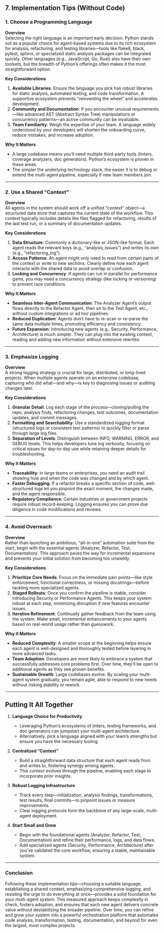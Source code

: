 ## 7. Implementation Tips (Without Code)

### 1. Choose a Programming Language

**Overview**  
Selecting the right language is an important early decision. Python stands out as a popular choice for agent-based systems due to its rich ecosystem for analysis, refactoring, and testing libraries—tools like flake8, black, pytest, sphinx, or specialized static analysis packages can be integrated quickly. Other languages (e.g., JavaScript, Go, Rust) also have their own toolsets, but the breadth of Python’s offerings often makes it the most straightforward option.

**Key Considerations**  
1. **Available Libraries**: Ensure the language you pick has robust libraries for static analysis, automated testing, and code transformation. A supportive ecosystem prevents “reinventing the wheel” and accelerates development.  
2. **Community and Documentation**: If you encounter unusual requirements—like advanced AST (Abstract Syntax Tree) manipulations or concurrency patterns—an active community can be invaluable.  
3. **Team Familiarity**: Weigh the expertise of your team. A language widely understood by your developers will shorten the onboarding curve, reduce mistakes, and increase adoption.

**Why It Matters**  
- A large codebase means you’ll need multiple third-party tools (linters, coverage analyzers, doc generators). Python’s ecosystem is proven in these areas.  
- The simpler the underlying technology stack, the easier it is to debug or extend the multi-agent pipeline, especially if new team members join.

---

### 2. Use a Shared “Context”

**Overview**  
All agents in the system should work off a unified “context” object—a structured data store that captures the current state of the workflow. This context typically includes details like files flagged for refactoring, results of the last test run, or a summary of documentation updates.

**Key Considerations**  
1. **Data Structure**: Commonly a dictionary-like or JSON-like format. Each agent reads the relevant keys (e.g., “analysis_issues”) and writes its own (e.g., “refactoring_log”).  
2. **Access Patterns**: An agent might only need to read from certain parts of the context or write to new sections. Clearly define how each agent interacts with the shared data to avoid overlap or confusion.  
3. **Locking and Concurrency**: If agents can run in parallel for performance gains, you may need a concurrency strategy (like locking or versioning) to prevent race conditions.

**Why It Matters**  
- **Seamless Inter-Agent Communication**: The Analyzer Agent’s output flows directly to the Refactor Agent, then on to the Test Agent, etc., without custom integrations or ad hoc pipelines.  
- **Reduced Duplication**: Agents don’t have to re-scan or re-parse the same data multiple times, promoting efficiency and consistency.  
- **Future Expansion**: Introducing new agents (e.g., Security, Performance, Architecture) is much simpler. They can plug into the existing context, reading and adding new information without extensive rewrites.

---

### 3. Emphasize Logging

**Overview**  
A strong logging strategy is crucial for large, distributed, or long-lived projects. When multiple agents operate on an extensive codebase, capturing who did what—and why—is key to diagnosing issues or auditing changes later.

**Key Considerations**  
1. **Granular Detail**: Log each stage of the process—cloning/pulling the repo, analysis finds, refactoring changes, test outcomes, documentation updates, and commit messages.  
2. **Formatting and Searchability**: Use a standardized logging format (structured logs or consistent text patterns) to quickly filter or parse through large log files.  
3. **Separation of Levels**: Distinguish between INFO, WARNING, ERROR, and DEBUG levels. This helps developers tune log verbosity, focusing on critical issues for day-to-day use while retaining deeper details for troubleshooting.

**Why It Matters**  
- **Traceability**: In large teams or enterprises, you need an audit trail showing how and when the code was changed and by which agent.  
- **Faster Debugging**: If a refactor breaks a specific section of code, well-structured logs let you pinpoint the exact moment, the changes made, and the agent responsible.  
- **Regulatory Compliance**: Certain industries or government projects require robust record-keeping. Logging ensures you can prove due diligence in code modifications and reviews.

---

### 4. Avoid Overreach

**Overview**  
Rather than launching an ambitious, “all-in-one” automation suite from the start, begin with the essential agents (Analyzer, Refactor, Test, Documentation). This approach paves the way for incremental expansions and prevents your initial solution from becoming too unwieldy.

**Key Considerations**  
1. **Prioritize Core Needs**: Focus on the immediate pain points—like style enforcement, functional correctness, or missing docstrings—before tackling more specialized agents.  
2. **Staged Rollouts**: Once you confirm the pipeline is stable, consider introducing Security or Performance Agents. This keeps your system robust at each step, minimizing disruption if new features encounter issues.  
3. **Iterative Refinement**: Continually gather feedback from the team using the system. Make small, incremental enhancements to your agents based on real-world usage rather than guesswork.

**Why It Matters**  
- **Reduced Complexity**: A smaller scope at the beginning helps ensure each agent is well-designed and thoroughly tested before layering in more advanced tasks.  
- **Team Adoption**: Developers are more likely to embrace a system that successfully addresses core problems first. Over time, they’ll be open to additional agents as they see proven benefits.  
- **Sustainable Growth**: Large codebases evolve. By scaling your multi-agent system gradually, you remain agile, able to respond to new needs without risking stability or rework.

---

## Putting It All Together

1. **Language Choice for Productivity**  
   - Leveraging Python’s ecosystems of linters, testing frameworks, and doc generators can jumpstart your multi-agent architecture.  
   - Alternatively, pick a language aligned with your team’s strengths but ensure you have the necessary tooling.

2. **Centralized “Context”**  
   - Build a straightforward data structure that each agent reads from and writes to, fostering synergy among agents.  
   - This context evolves through the pipeline, enabling each stage to incorporate prior insights.

3. **Robust Logging Infrastructure**  
   - Track every step—initialization, analysis findings, transformations, test results, final commits—to pinpoint issues or measure improvements.  
   - Clear logging protocols form the backbone of any large-scale, multi-agent deployment.

4. **Start Small and Grow**  
   - Begin with the foundational agents (Analyzer, Refactor, Test, Documentation) and refine their performance, logs, and data flows.  
   - Add specialized agents (Security, Performance, Architecture) after you’ve validated the core workflow, ensuring a stable, maintainable system.

---

### Conclusion

Following these implementation tips—choosing a suitable language, establishing a shared context, emphasizing comprehensive logging, and resisting the urge to do everything at once—provides a solid foundation for your multi-agent system. This measured approach keeps complexity in check, fosters adoption, and ensures that each new agent delivers concrete value without destabilizing the broader pipeline. Over time, you can refine and grow your system into a powerful orchestration platform that automates code analysis, transformation, testing, documentation, and beyond for even the largest, most complex projects.